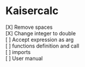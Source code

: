 ﻿# Kaisercalc


[X] Remove spaces  
[X] Change integer to double  
[ ] Accept expression as arg  
[ ] functions definition and call  
[ ] imports  
[ ] User manual  

